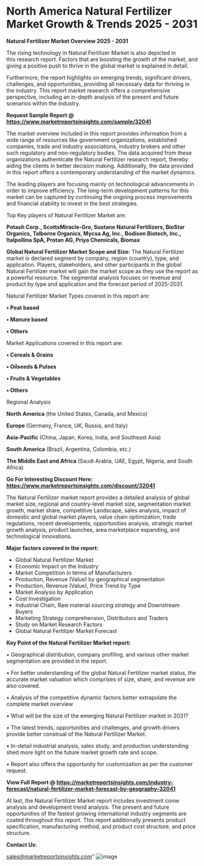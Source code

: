  # North America Natural Fertilizer Market Growth & Trends 2025 - 2031

<Strong> Natural Fertilizer Market Overview 2025 - 2031</strong>

The rising technology in Natural Fertilizer Market is also depicted in this research report. Factors that are boosting the growth of the market, and giving a positive push to thrive in the global market is explained in detail.

Furthermore, the report highlights on emerging trends, significant drivers, challenges, and opportunities, providing all necessary data for thriving in the industry. This report market research offers a comprehensive perspective, including an in-depth analysis of the present and future scenarios within the industry.

<strong>Request Sample Report @ <a href=https://www.marketreportsinsights.com/sample/32041>https://www.marketreportsinsights.com/sample/32041</a></strong>

The market overview included in this report provides information from a wide range of resources like government organizations, established companies, trade and industry associations, industry brokers and other such regulatory and non-regulatory bodies. The data acquired from these organizations authenticate the Natural Fertilizer research report, thereby aiding the clients in better decision making. Additionally, the data provided in this report offers a contemporary understanding of the market dynamics.

The leading players are focusing mainly on technological advancements in order to improve efficiency. The long-term development patterns for this market can be captured by continuing the ongoing process improvements and financial stability to invest in the best strategies.

Top Key players of Natural Fertilizer Market are:

<strong>Potash Corp., ScottsMiracle-Gro, Sustane Natural Fertilizers, BioStar Organics, Talborne Organics, Mycsa Ag, Inc., Bodisen Biotech, Inc., Italpollina SpA, Protan AG, Priya Chemicals, Biomax</strong>

<strong><b>Global Natural Fertilizer Market Scope and Size:</b></strong>
The Natural Fertilizer market is declared segment by company, region (country), type, and application. Players, stakeholders, and other participants in the global Natural Fertilizer market will gain the market scope as they use the report as a powerful resource. The segmental analysis focuses on revenue and product by type and application and the forecast period of 2025-2031.

Natural Fertilizer Market Types covered in this report are:

<strong>• Peat based

• Manure based

• Others</strong>

Market Applications covered in this report are:

<strong>• Cereals & Grains

• Oilseeds & Pulses

• Fruits & Vegetables

• Others</strong> 

Regional Analysis

<strong>North America</strong> (the United States, Canada, and Mexico)

<strong>Europe</strong> (Germany, France, UK, Russia, and Italy)

<strong>Asia-Pacific</strong> (China, Japan, Korea, India, and Southeast Asia)

<strong>South America</strong> (Brazil, Argentina, Colombia, etc.)

<strong>The Middle East and Africa</strong> (Saudi Arabia, UAE, Egypt, Nigeria, and South Africa)

<strong>Go For Interesting Discount Here: <a href=https://www.marketreportsinsights.com/discount/32041>https://www.marketreportsinsights.com/discount/32041</a></strong>

The Natural Fertilizer market report provides a detailed analysis of global market size, regional and country-level market size, segmentation market growth, market share, competitive Landscape, sales analysis, impact of domestic and global market players, value chain optimization, trade regulations, recent developments, opportunities analysis, strategic market growth analysis, product launches, area marketplace expanding, and technological innovations.

<strong><b>Major factors covered in the report:</b></strong>
<ul>
  <li>Global Natural Fertilizer Market </li>
  <li>Economic Impact on the Industry</li>
  <li>Market Competition in terms of Manufacturers</li>
  <li>Production, Revenue (Value) by geographical segmentation</li>
  <li>Production, Revenue (Value), Price Trend by Type</li>
  <li>Market Analysis by Application</li>
  <li>Cost Investigation</li>
  <li>Industrial Chain, Raw material sourcing strategy and Downstream Buyers</li>
  <li>Marketing Strategy comprehension, Distributors and Traders</li>
  <li>Study on Market Research Factors</li>
  <li>Global Natural Fertilizer Market Forecast</li>
</ul>

<strong><b>Key Point of the Natural Fertilizer Market report:</b></strong>

• Geographical distribution, company profiling, and various other market segmentation are provided in the report.

• For better understanding of the global Natural Fertilizer market status, the accurate market valuation which comprises of size, share, and revenue are also covered.

• Analysis of the competitive dynamic factors better extrapolate the complete market overview

• What will be the size of the emerging Natural Fertilizer market in 2031?

• The latest trends, opportunities and challenges, and growth drivers provide better construal of the Natural Fertilizer Market.

• In-detail industrial analysis, sales study, and production understanding shed more light on the future market growth rate and scope.

• Report also offers the opportunity for customization as per the customer request.

<strong><b>View Full Report @ <a href=https://marketreportsinsights.com/industry-forecast/natural-fertilizer-market-forecast-by-geography-32041>https://marketreportsinsights.com/industry-forecast/natural-fertilizer-market-forecast-by-geography-32041</a></b></strong>


At last, the Natural Fertilizer Market report includes investment come analysis and development trend analysis. The present and future opportunities of the fastest growing international industry segments are coated throughout this report. This report additionally presents product specification, manufacturing method, and product cost structure, and price structure.

<strong>Contact Us:</strong>

sales@marketreportsinsights.com"
![image](https://github.com/user-attachments/assets/bc22a7ca-85a2-44d8-bda1-cba6747f9986)
